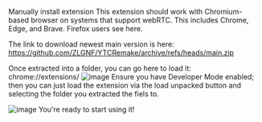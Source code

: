 Manually install extension
This extension should work with Chromium-based browser on systems that support webRTC. This includes Chrome, Edge, and Brave. Firefox users see here.

The link to download newest main version is here: https://github.com/ZLGNF/YTCRemake/archive/refs/heads/main.zip

Once extracted into a folder, you can go here to load it: chrome://extensions/
![image](https://github.com/user-attachments/assets/0cb1ce0c-a25b-4d56-8865-35e5c1205a3b)
Ensure you have Developer Mode enabled; then you can just load the extension via the load unpacked button and selecting the folder you extracted the fiels to.

![image](https://github.com/user-attachments/assets/d0ccea3f-be97-41ce-ba5a-93ef3d8cd193)
You're ready to start using it!
